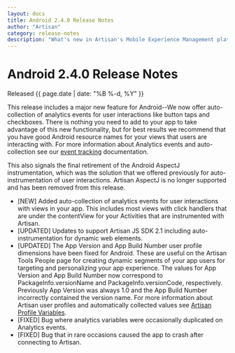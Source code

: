 ```yaml
---
layout: docs
title: Android 2.4.0 Release Notes
author: "Artisan"
category: release-notes
description: "What's new in Artisan's Mobile Experience Management platform."
---
```

# Android 2.4.0 Release Notes

Released {{ page.date | date: "%B %-d, %Y" }}

This release includes a major new feature for Android--We now offer auto-collection of analytics events for user interactions like button taps and checkboxes. There is nothing you need to add to your app to take advantage of this new functionality, but for best results we recommend that you have good Android resource names for your views that users are interacting with. For more information about Analytics events and auto-collection see our <a href="/dev/android/event-tracking#automatic">event tracking</a> documentation.

This also signals the final retirement of the Android AspectJ instrumentation, which was the solution that we offered previously for auto-instrumentation of user interactions. Artisan AspectJ is no longer supported and has been removed from this release.

* [NEW] Added auto-collection of analytics events for user interactions with views in your app. This includes most views with click handlers that are under the contentView for your Activities that are instrumented with Artisan.
* [UPDATED] Updates to support Artisan JS SDK 2.1 including auto-instrumentation for dynamic web elements.
* [UPDATED] The App Version and App Build Number user profile dimensions have been fixed for Android. These are useful on the Artisan Tools People page for creating dynamic segments of your app users for targeting and personalizing your app experience. The values for App Version and App Build Number now correspond to PackageInfo.versionName and PackageInfo.versionCode, respectively. Previously App Version was always 1.0 and the App Build Number incorrectly contained the version name. For more information about Artisan user profiles and automatically collected values see <a href="/dev/android/user-profiles/#dimensions">Artisan Profile Variables</a>.
* [FIXED] Bug where analytics variables were occasionally duplicated on Analytics events.
* [FIXED] Bug that in rare occasions caused the app to crash after connecting to Artisan.

